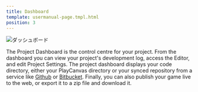 ```yaml
---
title: Dashboard
template: usermanual-page.tmpl.html
position: 3
---
```


![ダッシュボード][1]

The Project Dashboard is the control centre for your project. From the dashboard you can view your project's development log, access the Editor, and edit Project Settings. The project dashboard displays your code directory, either your PlayCanvas directory or your synced repository from a service like [Github][2] or [Bitbucket][3]. Finally, you can also publish your game live to the web, or export it to a zip file and download it.

[1]: /images/platform/dashboard2.jpg
[2]: https://github.com
[3]: https://bitbucket.org/

